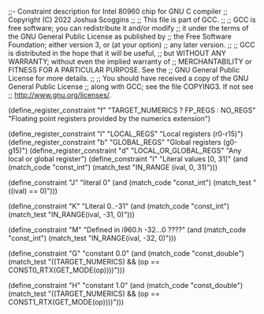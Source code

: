 ;;- Constraint description for Intel 80960 chip for GNU C compiler
;;   Copyright (C) 2022 Joshua Scoggins
;;
;; This file is part of GCC.
;;
;; GCC is free software; you can redistribute it and/or modify
;; it under the terms of the GNU General Public License as published by
;; the Free Software Foundation; either version 3, or (at your option)
;; any later version.
;;
;; GCC is distributed in the hope that it will be useful,
;; but WITHOUT ANY WARRANTY; without even the implied warranty of
;; MERCHANTABILITY or FITNESS FOR A PARTICULAR PURPOSE.  See the
;; GNU General Public License for more details.
;;
;; You should have received a copy of the GNU General Public License
;; along with GCC; see the file COPYING3.  If not see
;; <http://www.gnu.org/licenses/>.



(define_register_constraint "f" "TARGET_NUMERICS ? FP_REGS : NO_REGS"
 "Floating point registers provided by the numerics extension")

(define_register_constraint "l" "LOCAL_REGS" "Local registers (r0-r15)")
(define_register_constraint "b" "GLOBAL_REGS" "Global registers (g0-g15)")
(define_register_constraint "d" "LOCAL_OR_GLOBAL_REGS" "Any local or global register")
(define_constraint "I" 
 "Literal values [0, 31]"
 (and (match_code "const_int")
      (match_test "IN_RANGE (ival, 0, 31)")))

(define_constraint "J"
 "literal 0"
 (and (match_code "const_int")
      (match_test "((ival) == 0)")))


(define_constraint "K"
 "Literal 0..-31"
 (and (match_code "const_int")
      (match_test "IN_RANGE(ival, -31, 0)")))


(define_constraint "M"
 "Defined in i960.h -32...0 ????"
 (and (match_code "const_int")
      (match_test "IN_RANGE(ival, -32, 0)")))

(define_constraint "G"
 "constant 0.0"
 (and (match_code "const_double")
      (match_test "((TARGET_NUMERICS) && (op == CONST0_RTX(GET_MODE(op))))")))

(define_constraint "H"
 "constant 1.0"
 (and (match_code "const_double")
      (match_test "((TARGET_NUMERICS) && (op == CONST1_RTX(GET_MODE(op))))")))
